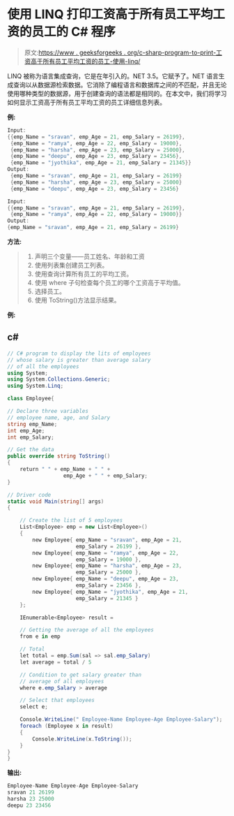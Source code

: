 # 使用 LINQ 打印工资高于所有员工平均工资的员工的 C# 程序

> 原文:[https://www . geeksforgeeks . org/c-sharp-program-to-print-工资高于所有员工平均工资的员工-使用-linq/](https://www.geeksforgeeks.org/c-sharp-program-to-print-employees-whose-salary-is-greater-than-average-of-all-employees-salaries-using-linq/)

LINQ 被称为语言集成查询，它是在年引入的。NET 3.5。它赋予了。NET 语言生成查询以从数据源检索数据。它消除了编程语言和数据库之间的不匹配，并且无论使用哪种类型的数据源，用于创建查询的语法都是相同的。在本文中，我们将学习如何显示工资高于所有员工平均工资的员工详细信息列表。

**例:**

```cs
Input:
{{emp_Name = "sravan", emp_Age = 21, emp_Salary = 26199},
 {emp_Name = "ramya", emp_Age = 22, emp_Salary = 19000},
 {emp_Name = "harsha", emp_Age = 23, emp_Salary = 25000},
 {emp_Name = "deepu", emp_Age = 23, emp_Salary = 23456},
 {emp_Name = "jyothika", emp_Age = 21, emp_Salary = 21345}}
Output:
 {emp_Name = "sravan", emp_Age = 21, emp_Salary = 26199}
 {emp_Name = "harsha", emp_Age = 23, emp_Salary = 25000}
 {emp_Name = "deepu", emp_Age = 23, emp_Salary = 23456}

Input:
{{emp_Name = "sravan", emp_Age = 21, emp_Salary = 26199},
 {emp_Name = "ramya", emp_Age = 22, emp_Salary = 19000}}
Output:
{emp_Name = "sravan", emp_Age = 21, emp_Salary = 26199}
```

**方法:**

> 1.  声明三个变量——员工姓名、年龄和工资
> 2.  使用列表集创建员工列表。
> 3.  使用查询计算所有员工的平均工资。
> 4.  使用 where 子句检查每个员工的哪个工资高于平均值。
> 5.  选择员工。
> 6.  使用 ToString()方法显示结果。

**例:**

## c#

```cs
// C# program to display the lits of employees 
// whose salary is greater than average salary 
// of all the employees
using System;
using System.Collections.Generic;
using System.Linq;

class Employee{

// Declare three variables
// employee name, age, and Salary
string emp_Name;
int emp_Age;
int emp_Salary;

// Get the data
public override string ToString()
{
    return " " + emp_Name + " " + 
                  emp_Age + " " + emp_Salary;
}

// Driver code
static void Main(string[] args)
{

    // Create the list of 5 employees
    List<Employee> emp = new List<Employee>()
    {
        new Employee{ emp_Name = "sravan", emp_Age = 21, 
                      emp_Salary = 26199 },
        new Employee{ emp_Name = "ramya", emp_Age = 22, 
                      emp_Salary = 19000 },
        new Employee{ emp_Name = "harsha", emp_Age = 23, 
                      emp_Salary = 25000 },
        new Employee{ emp_Name = "deepu", emp_Age = 23, 
                      emp_Salary = 23456 },
        new Employee{ emp_Name = "jyothika", emp_Age = 21, 
                      emp_Salary = 21345 }
    };

    IEnumerable<Employee> result =

    // Getting the average of all the employees
    from e in emp

    // Total
    let total = emp.Sum(sal => sal.emp_Salary)
    let average = total / 5

    // Condition to get salary greater than 
    // average of all employees
    where e.emp_Salary > average

    // Select that employees
    select e;

    Console.WriteLine(" Employee-Name Employee-Age Employee-Salary");
    foreach (Employee x in result)
    {
        Console.WriteLine(x.ToString());
    }
}
}
```

**输出:**

```cs
Employee-Name Employee-Age Employee-Salary
sravan 21 26199
harsha 23 25000
deepu 23 23456
```